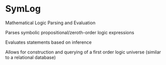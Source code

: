 # SymLog
Mathematical Logic Parsing and Evaluation


Parses symbolic propositional/zeroth-order logic expressions

Evaluates statements based on inference

Allows for construction and querying of a first order logic universe (similar to a relational database)
